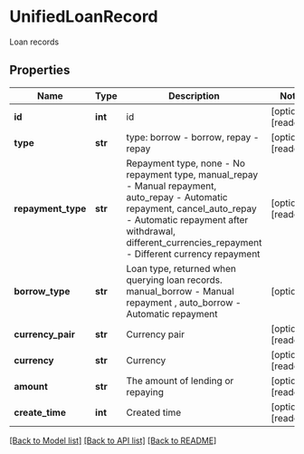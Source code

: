 # UnifiedLoanRecord

Loan records
## Properties
Name | Type | Description | Notes
------------ | ------------- | ------------- | -------------
**id** | **int** | id | [optional] [readonly] 
**type** | **str** | type: borrow - borrow, repay - repay | [optional] [readonly] 
**repayment_type** | **str** | Repayment type, none - No repayment type, manual_repay - Manual repayment, auto_repay - Automatic repayment, cancel_auto_repay - Automatic repayment after withdrawal, different_currencies_repayment - Different currency repayment | [optional] [readonly] 
**borrow_type** | **str** | Loan type, returned when querying loan records. manual_borrow - Manual repayment , auto_borrow - Automatic repayment | [optional] 
**currency_pair** | **str** | Currency pair | [optional] [readonly] 
**currency** | **str** | Currency | [optional] [readonly] 
**amount** | **str** | The amount of lending or repaying | [optional] [readonly] 
**create_time** | **int** | Created time | [optional] [readonly] 

[[Back to Model list]](../README.md#documentation-for-models) [[Back to API list]](../README.md#documentation-for-api-endpoints) [[Back to README]](../README.md)


